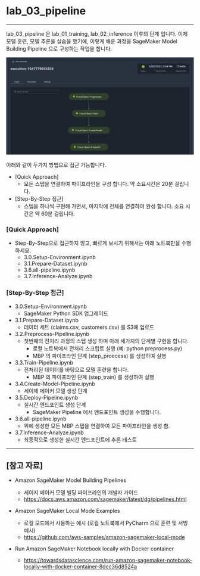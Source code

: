# lab_03_pipeline 

---

lab_03_pipeline 은 lab_01_training, lab_02_inference 이후의 단계 입니다.
이제 모델 훈련, 모델 추론을 실습을 했기에, 이렇게 배운 과정을 SageMaker Model Building Pipeline 으로 구성하는 작업을 합니다.

![all_pipeline_base.png](img/all_pipeline_base.png)

아래와 같이 두가지 방법으로 접근 가능합니다.
- [Quick Approach] 
    - 모든 스텝을 연결하여 파이프라인을 구성 합니다. 약 소요시간은 20분 걸립니다.
- [Step-By-Step 접근]
    - 스텝을 하나씩 구현해 가면서, 마지막에 전체를 연결하여 완성 합니다. 소요 시간은 약 60분 걸립니다.


### [Quick Approach] 
- Step-By-Step으로 접근하지 않고, 빠르게 보시기 위해서는 아래 노트북만을 수행 하세요.
    - 3.0.Setup-Environment.ipynb 
    - 3.1.Prepare-Dataset.ipynb
    - 3.6.all-pipeline.ipynb
    - 3.7.Inference-Analyze.ipynb    

### [Step-By-Step 접근]
- 3.0.Setup-Environment.ipynb
    - SageMaker Python SDK 업그레이드
- 3.1.Prepare-Dataset.ipynb
    - 데이터 세트 (claims.csv, customers.csv) 를 S3에 업로드
- 3.2.Preprocess-Pipeline.ipynb
    - 첫번째의 전처리 과정의 스텝 생성 하며 아래 세가지의 단계별 구현을 합니다.
        - 로컬 노트북에서 전처리 스크립트 실행 (예: python preprocess.py)
        - MBP 의 파이프라인 단계 (step_proecess) 를 생성하여 실행
-  3.3.Train-Pipeline.ipynb
    - 전처리된 데이터를 바탕으로 모델 훈련을 합니다.
        - MBP 의 파이프라인 단계 (step_train) 를 생성하여 실행
- 3.4.Create-Model-Pipeline.ipynb 
    - 세이제 메이커 모델 생성 단계
- 3.5.Deploy-Pipeline.ipynb
    - 실시간 엔드포인트 생성 단계
        - SageMaker Pipeline 에서 엔드포인트 생성을 수행합니다.
- 3.6.all-pipeline.ipynb
    - 위에 생성한 모든 MBP 스텝을 연결하여 모든 파이프라인을 생성 함.
- 3.7.Inference-Analyze.ipynb
    - 최종적으로 생성한 실시간 엔드포인트에 추론 테스트
    

---

## [참고 자료]

    
- Amazon SageMaker Model Building Pipelines
    - 세이지 메이커 모델 빌딩 파이프라인의 개발자 가이드
    - https://docs.aws.amazon.com/sagemaker/latest/dg/pipelines.html

- Amazon SageMaker Local Mode Examples    
    - 로컬 모드에서 사용하는 예시 (로컬 노트북에서 PyCharm 으로 훈련 및 서빙 예시)
    - https://github.com/aws-samples/amazon-sagemaker-local-mode

- Run Amazon SageMaker Notebook locally with Docker container
    - https://towardsdatascience.com/run-amazon-sagemaker-notebook-locally-with-docker-container-8dcc36d8524a
    
